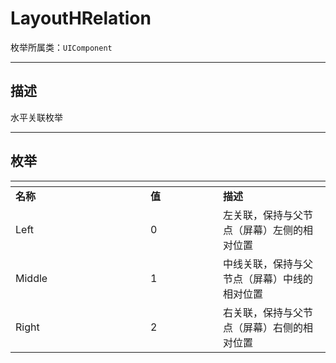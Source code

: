 # LayoutHRelation

枚举所属类：`UIComponent` 

------------------------------------------------------------------------------------------
## 描述

水平关联枚举

------------------------------------------------------------------------------------------
## 枚举

|<div style="width:200px"></div>|<div style="width:100px"></div>|<div style="width:100px"></div>|
|:---   |:---|:---|
|**名称**   |**值**  |**描述**|
|Left   |0   |左关联，保持与父节点（屏幕）左侧的相对位置|
|Middle|1   |中线关联，保持与父节点（屏幕）中线的相对位置|
|Right|2   |右关联，保持与父节点（屏幕）右侧的相对位置|

